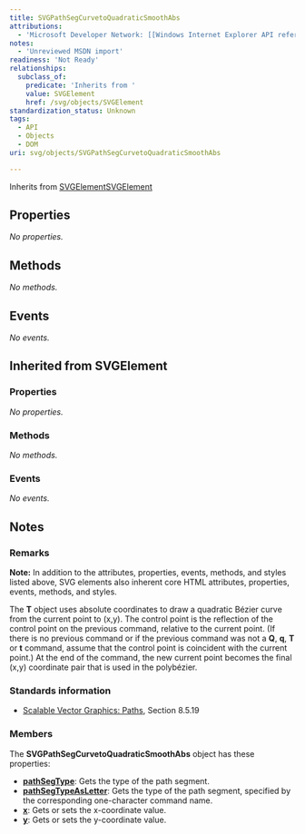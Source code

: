 ```yaml
---
title: SVGPathSegCurvetoQuadraticSmoothAbs
attributions:
  - 'Microsoft Developer Network: [[Windows Internet Explorer API reference](http://msdn.microsoft.com/en-us/library/ie/hh828809%28v=vs.85%29.aspx) Article]'
notes:
  - 'Unreviewed MSDN import'
readiness: 'Not Ready'
relationships:
  subclass_of:
    predicate: 'Inherits from '
    value: SVGElement
    href: /svg/objects/SVGElement
standardization_status: Unknown
tags:
  - API
  - Objects
  - DOM
uri: svg/objects/SVGPathSegCurvetoQuadraticSmoothAbs

---
```

Inherits from [SVGElement](/svg/objects/SVGElement)[SVGElement](/svg/objects/SVGElement)

## <span>Properties</span>

*No properties.*

## <span>Methods</span>

*No methods.*

## <span>Events</span>

*No events.*

## <span>Inherited from SVGElement</span>

### <span>Properties</span>

*No properties.*

### <span>Methods</span>

*No methods.*

### <span>Events</span>

*No events.*

## <span>Notes</span>

### <span>Remarks</span>

**Note:** In addition to the attributes, properties, events, methods, and styles listed above, SVG elements also inherent core HTML attributes, properties, events, methods, and styles.

The **T** object uses absolute coordinates to draw a quadratic Bézier curve from the current point to (x,y). The control point is the reflection of the control point on the previous command, relative to the current point. (If there is no previous command or if the previous command was not a **Q**, **q**, **T** or **t** command, assume that the control point is coincident with the current point.) At the end of the command, the new current point becomes the final (x,y) coordinate pair that is used in the polybézier.

### <span>Standards information</span>

-   [Scalable Vector Graphics: Paths](http://go.microsoft.com/fwlink/p/?linkid=204736), Section 8.5.19

### <span>Members</span>

The **SVGPathSegCurvetoQuadraticSmoothAbs** object has these properties:

-   [**pathSegType**](/svg/properties/pathSegType): Gets the type of the path segment.
-   [**pathSegTypeAsLetter**](/svg/properties/pathSegTypeAsLetter): Gets the type of the path segment, specified by the corresponding one-character command name.
-   [**x**](/svg/properties/x): Gets or sets the x-coordinate value.
-   [**y**](/svg/properties/y): Gets or sets the y-coordinate value.

